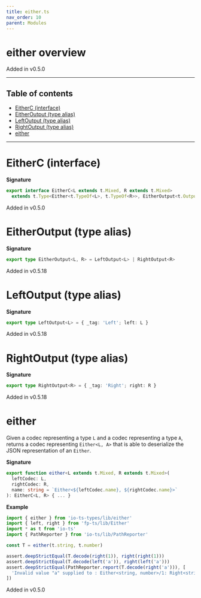 ```yaml
---
title: either.ts
nav_order: 10
parent: Modules
---
```


# either overview

Added in v0.5.0

---

<h2 class="text-delta">Table of contents</h2>

- [EitherC (interface)](#eitherc-interface)
- [EitherOutput (type alias)](#eitheroutput-type-alias)
- [LeftOutput (type alias)](#leftoutput-type-alias)
- [RightOutput (type alias)](#rightoutput-type-alias)
- [either](#either)

---

# EitherC (interface)

**Signature**

```ts
export interface EitherC<L extends t.Mixed, R extends t.Mixed>
  extends t.Type<Either<t.TypeOf<L>, t.TypeOf<R>>, EitherOutput<t.OutputOf<L>, t.OutputOf<R>>, unknown> {}
```

Added in v0.5.0

# EitherOutput (type alias)

**Signature**

```ts
export type EitherOutput<L, R> = LeftOutput<L> | RightOutput<R>
```

Added in v0.5.18

# LeftOutput (type alias)

**Signature**

```ts
export type LeftOutput<L> = { _tag: 'Left'; left: L }
```

Added in v0.5.18

# RightOutput (type alias)

**Signature**

```ts
export type RightOutput<R> = { _tag: 'Right'; right: R }
```

Added in v0.5.18

# either

Given a codec representing a type `L` and a codec representing a type `A`, returns a codec representing `Either<L, A>` that is able to deserialize
the JSON representation of an `Either`.

**Signature**

```ts
export function either<L extends t.Mixed, R extends t.Mixed>(
  leftCodec: L,
  rightCodec: R,
  name: string = `Either<${leftCodec.name}, ${rightCodec.name}>`
): EitherC<L, R> { ... }
```

**Example**

```ts
import { either } from 'io-ts-types/lib/either'
import { left, right } from 'fp-ts/lib/Either'
import * as t from 'io-ts'
import { PathReporter } from 'io-ts/lib/PathReporter'

const T = either(t.string, t.number)

assert.deepStrictEqual(T.decode(right(1)), right(right(1)))
assert.deepStrictEqual(T.decode(left('a')), right(left('a')))
assert.deepStrictEqual(PathReporter.report(T.decode(right('a'))), [
  'Invalid value "a" supplied to : Either<string, number>/1: Right<string>/right: number'
])
```

Added in v0.5.0
